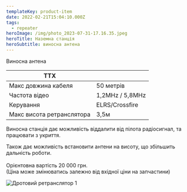 ```yaml
---
templateKey: product-item
date: 2022-02-21T15:04:10.000Z
tags:
  - repeater
heroImage: /img/photo_2023-07-31-17.16.35.jpeg
heroTitle: Наземна станція
heroSubtitle: виносна антена
---
```

Виносна антена

| ТТХ                       |                 |
| ------------------------- | --------------- |
| Макс довжина кабеля       | 50 метрів       |
| Частота відео             | 1,2MHz / 5,8MHz |
| Керування                 | ELRS/Crossfire  |
| Макс висота ретранслятора | 3,5м            |

Виносна станція дає можливість віддалити від пілота радіосигнал, та працювати з укриття.

Також дає можливість встановити антени на висоту, що збільшить дальність роботи.\
\
Орієнтовна вартість 20 000 грн.\
(Ціна може змінюватись залежно від вхідної ціни на запчастини)

![Дротовий ретранслятор 1](/img/photo_2023-07-31-17.16.31.jpeg)